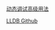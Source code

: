 [动态调试高级用法](https://www.jianshu.com/p/290e81b632e6)

[LLDB Github](https://github.com/DerekSelander/LLDB)

 